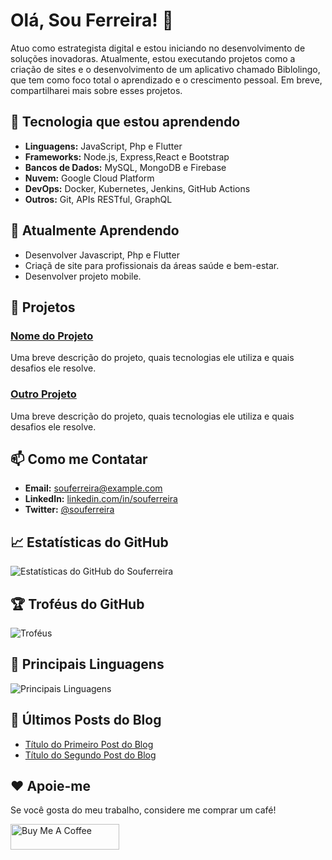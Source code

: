 # Olá, Sou Ferreira! 👋

Atuo como estrategista digital e estou iniciando no desenvolvimento de soluções inovadoras. Atualmente, estou executando projetos como a criação de sites e o desenvolvimento de um aplicativo chamado Biblolingo, que tem como foco total o aprendizado e o crescimento pessoal. Em breve, compartilharei mais sobre esses projetos.


## 🔧  Tecnologia que estou aprendendo

- **Linguagens:** JavaScript, Php e Flutter
- **Frameworks:** Node.js, Express,React e Bootstrap
- **Bancos de Dados:** MySQL, MongoDB e Firebase
- **Nuvem:** Google Cloud Platform
- **DevOps:** Docker, Kubernetes, Jenkins, GitHub Actions
- **Outros:** Git, APIs RESTful, GraphQL

## 🌱 Atualmente Aprendendo

- Desenvolver Javascript, Php e Flutter
- Criaçã de site para profissionais da áreas saúde e bem-estar.
- Desenvolver projeto mobile.

## 🔭 Projetos

### [Nome do Projeto](https://github.com/Souferreira/project-name)
Uma breve descrição do projeto, quais tecnologias ele utiliza e quais desafios ele resolve.

### [Outro Projeto](https://github.com/Souferreira/another-project)
Uma breve descrição do projeto, quais tecnologias ele utiliza e quais desafios ele resolve.

## 📫 Como me Contatar

- **Email:** souferreira@example.com
- **LinkedIn:** [linkedin.com/in/souferreira](https://linkedin.com/in/souferreira)
- **Twitter:** [@souferreira](https://twitter.com/souferreira)

## 📈 Estatísticas do GitHub

![Estatísticas do GitHub do Souferreira](https://github-readme-stats.vercel.app/api?username=Souferreira&show_icons=true&theme=radical)

## 🏆 Troféus do GitHub

![Troféus](https://github-profile-trophy.vercel.app/?username=Souferreira&theme=radical)

## 🚀 Principais Linguagens

![Principais Linguagens](https://github-readme-stats.vercel.app/api/top-langs/?username=Souferreira&layout=compact&theme=radical)



## 📝 Últimos Posts do Blog

<!-- BLOG-POST-LIST:START -->
- [Título do Primeiro Post do Blog](https://link-to-blog.com/first-blog-post)
- [Título do Segundo Post do Blog](https://link-to-blog.com/second-blog-post)
<!-- BLOG-POST-LIST:END -->

## ❤️ Apoie-me

Se você gosta do meu trabalho, considere me comprar um café!


<a href="https://www.buymeacoffee.com/souferreira" target="_blank"><img src="https://www.buymeacoffee.com/assets/img/custom_images/orange_img.png" alt="Buy Me A Coffee" style="height: 41px !important;width: 174px !important;" ></a>

